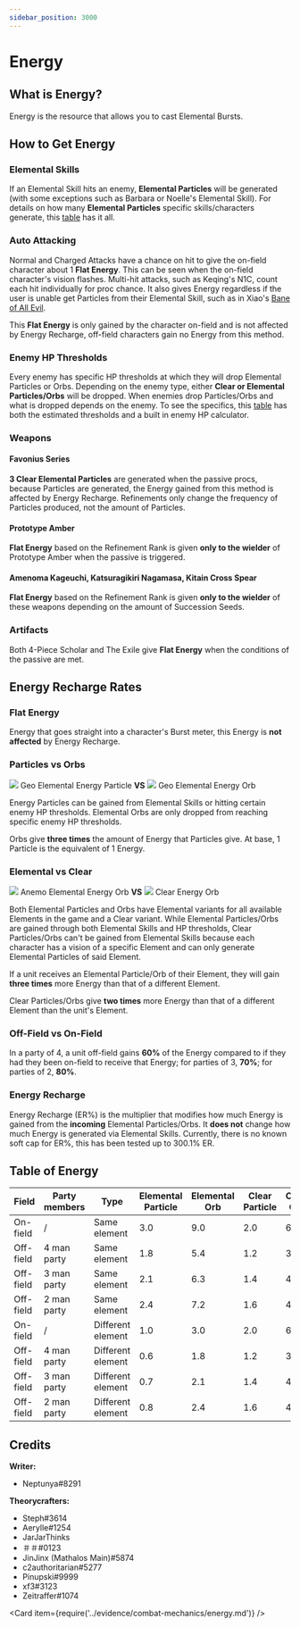 ```yaml
---
sidebar_position: 3000
---
```


# Energy

## What is Energy?

Energy is the resource that allows you to cast Elemental Bursts.

## How to Get Energy

### Elemental Skills

If an Elemental Skill hits an enemy, **Elemental Particles** will be generated \(with some exceptions such as Barbara or Noelle's Elemental Skill\). For details on how many **Elemental Particles** specific skills/characters generate, this [table](https://docs.google.com/spreadsheets/d/1G05DxDSjtBzj4PZtVjGRA4ATq76HPZa6e4kHVWS6mrA/edit?usp=sharing) has it all.

### Auto Attacking

Normal and Charged Attacks have a chance on hit to give the on-field character about 1 **Flat Energy**. This can be seen when the on-field character's vision flashes. Multi-hit attacks, such as Keqing's N1C, count each hit individually for proc chance. It also gives Energy regardless if the user is unable get Particles from their Elemental Skill, such as in Xiao's [Bane of All Evil](../characters/anemo/xiao.md#attacks).

This **Flat Energy** is only gained by the character on-field and is not affected by Energy Recharge, off-field characters gain no Energy from this method.

### Enemy HP Thresholds

Every enemy has specific HP thresholds at which they will drop Elemental Particles or Orbs. Depending on the enemy type, either **Clear or Elemental Particles/Orbs** will be dropped. When enemies drop Particles/Orbs and what is dropped depends on the enemy. To see the specifics, this [table](https://docs.google.com/spreadsheets/d/1_z2tKyqWCybPGHGFBhibtfSeHm3by6aCME_OakNz7-8/edit?usp=sharing) has both the estimated thresholds and a built in enemy HP calculator.

### Weapons

#### Favonius Series

**3 Clear Elemental Particles** are generated when the passive procs, because Particles are generated, the Energy gained from this method is affected by Energy Recharge. Refinements only change the frequency of Particles produced, not the amount of Particles.

#### Prototype Amber

**Flat Energy** based on the Refinement Rank is given **only to the wielder** of Prototype Amber when the passive is triggered.

#### Amenoma Kageuchi, Katsuragikiri Nagamasa, Kitain Cross Spear

**Flat Energy** based on the Refinement Rank is given **only to the wielder** of these weapons depending on the amount of Succession Seeds.

### Artifacts

Both 4-Piece Scholar and The Exile give **Flat Energy** when the conditions of the passive are met.

## Energy Recharge Rates

### Flat Energy

Energy that goes straight into a character's Burst meter, this Energy is **not affected** by Energy Recharge.

### Particles vs Orbs

![](/img/energy/geoparticle.png) Geo Elemental Energy Particle **VS** ![](/img/energy/geoorb.png) Geo Elemental Energy Orb

Energy Particles can be gained from Elemental Skills or hitting certain enemy HP thresholds. Elemental Orbs are only dropped from reaching specific enemy HP thresholds.

Orbs give **three times** the amount of Energy that Particles give. At base, 1 Particle is the equivalent of 1 Energy.

### Elemental vs Clear

![](/img/energy/anemoorb.png) Anemo Elemental Energy Orb **VS** ![](/img/energy/clearorb.png) Clear Energy Orb

Both Elemental Particles and Orbs have Elemental variants for all available Elements in the game and a Clear variant. While Elemental Particles/Orbs are gained through both Elemental Skills and HP thresholds, Clear Particles/Orbs can't be gained from Elemental Skills because each character has a vision of a specific Element and can only generate Elemental Particles of said Element.

If a unit receives an Elemental Particle/Orb of their Element, they will gain **three times** more Energy than that of a different Element.

Clear Particles/Orbs give **two times** more Energy than that of a different Element than the unit's Element.

### Off-Field vs On-Field

In a party of 4, a unit off-field gains **60%** of the Energy compared to if they had they been on-field to receive that Energy; for parties of 3, **70%**; for parties of 2, **80%**.

### Energy Recharge

Energy Recharge \(ER%\) is the multiplier that modifies how much Energy is gained from the **incoming** Elemental Particles/Orbs. It **does not** change how much Energy is generated via Elemental Skills. Currently, there is no known soft cap for ER%, this has been tested up to 300.1% ER.

## Table of Energy

| Field     | Party members | Type              | Elemental Particle | Elemental Orb | Clear Particle | Clear Orb |
| --------- | ------------- | ----------------- | ------------------ | ------------- | -------------- | --------- |
| On-field  | /             | Same element      | 3.0                | 9.0           | 2.0            | 6.0       |
| Off-field | 4 man party   | Same element      | 1.8                | 5.4           | 1.2            | 3.6       |
| Off-field | 3 man party   | Same element      | 2.1                | 6.3           | 1.4            | 4.2       |
| Off-field | 2 man party   | Same element      | 2.4                | 7.2           | 1.6            | 4.8       |
| On-field  | /             | Different element | 1.0                | 3.0           | 2.0            | 6.0       |
| Off-field | 4 man party   | Different element | 0.6                | 1.8           | 1.2            | 3.6       |
| Off-field | 3 man party   | Different element | 0.7                | 2.1           | 1.4            | 4.2       |
| Off-field | 2 man party   | Different element | 0.8                | 2.4           | 1.6            | 4.8       |

## Credits

**Writer:**

* Neptunya\#8291

**Theorycrafters:**

* Steph\#3614
* Aerylle\#1254
* JarJarThinks
* ＃＃\#0123
* JinJinx \(Mathalos Main\)\#5874
* c2authoritarian\#5277
* Pinupski\#9999
* xf3\#3123
* Zeitraffer\#1074

<Card item={require('../evidence/combat-mechanics/energy.md')} />
